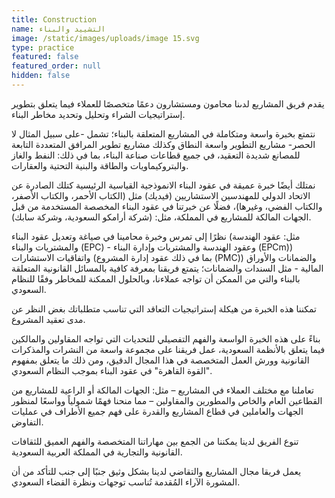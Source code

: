 ```yaml
---
title: Construction
name: التشييد والبناء
image: /static/images/uploads/image 15.svg
type: practice
featured: false
featured_order: null
hidden: false
---
```

يقدم فريق المشاريع لدىنا محامون ومستشارون دعمًا متخصصًا للعملاء فيما يتعلق بتطوير إستراتيجيات الشراء وتحليل وتحديد مخاطر البناء.

نتمتع بخبرة واسعة ومتكاملة في المشاريع المتعلقة بالبناء؛ تشمل -على سبيل المثال لا الحصر- مشاريع التطوير واسعة النطاق وكذلك مشاريع تطوير المرافق المتعددة التابعة للمصانع شديدة التعقيد، في جميع قطاعات صناعة البناء، بما في ذلك: النفط والغاز والبتروكيماويات والطاقة والبنية التحتية والعقارات.

نمتلك أيضًا خبرة عميقة في عقود البناء الانموذجية القياسية الرئيسية كتلك الصادرة عن الاتحاد الدولي للمهندسين الاستشاريين (فيديك) مثل (الكتاب الأحمر، والكتاب الأصفر، والكتاب الفضي، وغيرها)، فضلًا عن خبرتنا في عقود البناء المخصصة المستخدمة من قبل الجهات المالكة للمشاريع في المملكة، مثل: (شركة أرامكو السعودية، وشركة سابك).

نظرًا إلى تمرس وخبرة محامينا في صياغة وتعديل عقود البناء (مثل: عقود الهندسة والمشتريات والبناء (EPC) - وعقود الهندسة والمشتريات وإدارة البناء (EPCm)) واتفاقيات الاستشارات (بما في ذلك عقود إدارة المشروع (PMC)) والضمانات والأوراق المالية - مثل السندات والضمانات؛ يتمتع فريقنا بمعرفة كافية بالمسائل القانونية المتعلقة بالبناء والتي من الممكن أن تواجه عملاءنا، وبالحلول الممكنة للمخاطر وفقًا للنظام السعودي.

تمكننا هذه الخبرة من هيكلة إستراتيجيات التعاقد التي تناسب متطلباتك بغض النظر عن مدى تعقيد المشروع.

بناءً على هذه الخبرة الواسعة والفهم التفصيلي للتحديات التي تواجه المقاولين والمالكين فيما يتعلق بالأنظمة السعودية، عمل فريقنا على مجموعة واسعة من النشرات والمذكرات القانونية وورش العمل المتخصصة في هذا المجال الدقيق، ومن ذلك ما يتعلق بمفهوم "القوة القاهرة" في عقود البناء بموجب النظام السعودي.

تعاملنا مع مختلف العملاء في المشاريع – مثل: الجهات المالكة أو الراعية للمشاريع من القطاعين العام والخاص والمطورين والمقاولين – مما منحنا فهمًا شمولياً وواسعًا لمنظور الجهات والعاملين في قطاع المشاريع والقدرة على فهم جميع الأطراف في عمليات التفاوض.

تنوع الفريق لدينا يمكننا من الجمع بين مهاراتنا المتخصصة والفهم العميق للثقافات القانونية والتجارية في المملكة العربية السعودية.

يعمل فريقا مجال المشاريع والتقاضي لدينا بشكل وثيق جنبًا إلى جنب للتأكد من أن المشورة الآراء المُقدمة تُناسب توجهات ونظرة القضاء السعودي.
